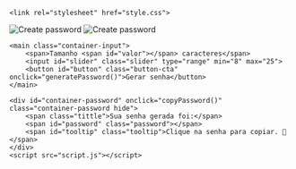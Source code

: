 <!DOCTYPE html>
<html lang="en">

<head>
    <meta charset="UTF-8">
    <meta name="viewport" content="width=device-width, initial-scale=1.0">
    <meta name="keywords" content="Gerador de senhas, create password">
    <title>Create Password</title>

    <link rel="stylesheet" href="style.css">
</head>

<body>
    <img class="logo" src="./assets/logo.png" alt="Create password" />    
    <img class="logo" src="./assets/cat-ado.png" alt="Create password" />

    <main class="container-input">
        <span>Tamanho <span id="valor"></span> caracteres</span>
        <input id="slider" class="slider" type="range" min="8" max="25">
        <button id="button" class="button-cta" onclick="generatePassword()">Gerar senha</button>
    </main>

    <div id="container-password" onclick="copyPassword()" class="container-password hide">
        <span class="tittle">Sua senha gerada foi:</span>
        <span id="password" class="password"></span>
        <span id="tooltip" class="tooltip">Clique na senha para copiar. 📝</span>
    </div>
    <script src="script.js"></script>
</body>

</html>
